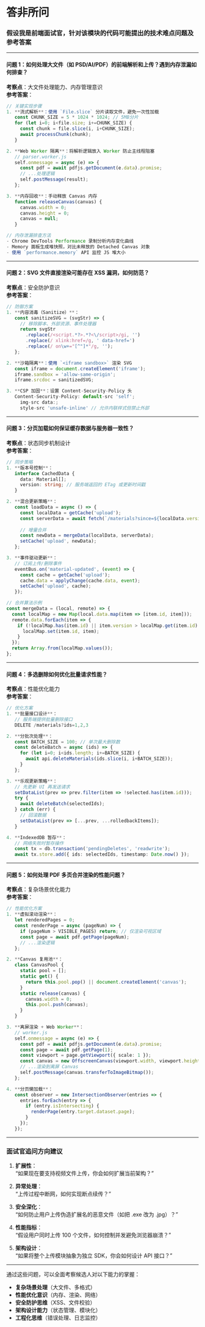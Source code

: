 # 答非所问
### **假设我是前端面试官，针对该模块的代码可能提出的技术难点问题及参考答案**

---

#### **问题 1：如何处理大文件（如 PSD/AI/PDF）的前端解析和上传？遇到内存泄漏如何排查？**
**考察点**：大文件处理能力、内存管理意识  
**参考答案**：
```typescript
// 关键实现步骤
1. **流式解析**：使用 `File.slice` 分片读取文件，避免一次性加载
   const CHUNK_SIZE = 5 * 1024 * 1024; // 5MB分片
   for (let i=0; i<file.size; i+=CHUNK_SIZE) {
     const chunk = file.slice(i, i+CHUNK_SIZE);
     await processChunk(chunk);
   }

2. **Web Worker 隔离**：将解析逻辑放入 Worker 防止主线程阻塞
   // parser.worker.js
   self.onmessage = async (e) => {
     const pdf = await pdfjs.getDocument(e.data).promise;
     // ...处理逻辑
     self.postMessage(result);
   };

3. **内存回收**：手动释放 Canvas 内存
   function releaseCanvas(canvas) {
     canvas.width = 0;
     canvas.height = 0;
     canvas = null;
   }

// 内存泄漏排查方法
- Chrome DevTools Performance 录制分析内存变化曲线
- Memory 面板生成堆快照，对比未释放的 Detached Canvas 对象
- 使用 `performance.memory` API 监控 JS 堆大小
```

---

#### **问题 2：SVG 文件直接渲染可能存在 XSS 漏洞，如何防范？**
**考察点**：安全防护意识  
**参考答案**：
```typescript
// 防御方案
1. **内容消毒（Sanitize）**：
   const sanitizeSVG = (svgStr) => {
     // 移除脚本、外部资源、事件处理器
     return svgStr
       .replace(/<script.*?>.*?<\/script>/gi, '')
       .replace(/ xlink:href=/g, ' data-href=')
       .replace(/ on\w+="[^"]*"/g, '');
   };

2. **沙箱隔离**：使用 `<iframe sandbox>` 渲染 SVG
   const iframe = document.createElement('iframe');
   iframe.sandbox = 'allow-same-origin';
   iframe.srcdoc = sanitizedSVG;

3. **CSP 加固**：设置 Content-Security-Policy 头
   Content-Security-Policy: default-src 'self'; 
     img-src data:; 
     style-src 'unsafe-inline' // 允许内联样式但禁止外部
```

---

#### **问题 3：分页加载如何保证缓存数据与服务器一致性？**
**考察点**：状态同步机制设计  
**参考答案**：
```typescript
// 同步策略
1. **版本号控制**：
   interface CachedData {
     data: Material[];
     version: string; // 服务端返回的 ETag 或更新时间戳
   }

2. **混合更新策略**：
   const loadData = async () => {
     const localData = getCache('upload');
     const serverData = await fetch(`/materials?since=${localData.version}`);
     
     // 增量合并
     const newData = mergeData(localData, serverData);
     setCache('upload', newData);
   };

3. **事件驱动更新**：
   // 订阅上传/删除事件
   eventBus.on('material-updated', (event) => {
     const cache = getCache('upload');
     cache.data = applyChange(cache.data, event);
     setCache('upload', cache);
   });

// 合并算法示例
const mergeData = (local, remote) => {
  const localMap = new Map(local.data.map(item => [item.id, item]));
  remote.data.forEach(item => {
    if (!localMap.has(item.id) || item.version > localMap.get(item.id).version) {
      localMap.set(item.id, item);
    }
  });
  return Array.from(localMap.values());
};
```

---

#### **问题 4：多选删除如何优化批量请求性能？**
**考察点**：性能优化能力  
**参考答案**：
```typescript
// 优化方案
1. **批量接口设计**：
   // 服务端提供批量删除接口
   DELETE /materials?ids=1,2,3

2. **分批次处理**：
   const BATCH_SIZE = 100; // 单次最大删除数
   const deleteBatch = async (ids) => {
     for (let i=0; i<ids.length; i+=BATCH_SIZE) {
       await api.deleteMaterials(ids.slice(i, i+BATCH_SIZE));
     }
   };

3. **乐观更新策略**：
   // 先更新 UI 再发送请求
   setDataList(prev => prev.filter(item => !selected.has(item.id)));
   try {
     await deleteBatch(selectedIds);
   } catch (err) {
     // 回滚数据
     setDataList(prev => [...prev, ...rolledbackItems]);
   }

4. **IndexedDB 暂存**：
   // 网络失败时暂存操作
   const tx = db.transaction('pendingDeletes', 'readwrite');
   await tx.store.add({ ids: selectedIds, timestamp: Date.now() });
```

---

#### **问题 5：如何处理 PDF 多页合并渲染的性能问题？**
**考察点**：复杂场景优化能力  
**参考答案**：
```typescript
// 性能优化方案
1. **虚拟滚动渲染**：
   let renderedPages = 0;
   const renderPage = async (pageNum) => {
     if (pageNum > VISIBLE_PAGES) return; // 仅渲染可视区域
     const page = await pdf.getPage(pageNum);
     // ...渲染逻辑
   };

2. **Canvas 复用池**：
   class CanvasPool {
     static pool = [];
     static get() {
       return this.pool.pop() || document.createElement('canvas');
     }
     static release(canvas) {
       canvas.width = 0;
       this.pool.push(canvas);
     }
   }

3. **离屏渲染 + Web Worker**：
   // worker.js
   self.onmessage = async (e) => {
     const pdf = await pdfjs.getDocument(e.data).promise;
     const page = await pdf.getPage(1);
     const viewport = page.getViewport({ scale: 1 });
     const canvas = new OffscreenCanvas(viewport.width, viewport.height);
     // ...渲染到离屏 Canvas
     self.postMessage(canvas.transferToImageBitmap());
   };

4. **分页懒加载**：
   const observer = new IntersectionObserver(entries => {
     entries.forEach(entry => {
       if (entry.isIntersecting) {
         renderPage(entry.target.dataset.page);
       }
     });
   });
```

---

### **面试官追问方向建议**
1. **扩展性**：  
   “如果现在要支持视频文件上传，你会如何扩展当前架构？”

2. **异常处理**：  
   “上传过程中断网，如何实现断点续传？”

3. **安全深化**：  
   “如何防止用户上传伪造扩展名的恶意文件（如把 .exe 改为 .jpg）？”

4. **性能指标**：  
   “假设用户同时上传 100 个文件，如何控制并发避免浏览器崩溃？”

5. **架构设计**：  
   “如果将整个上传模块抽象为独立 SDK，你会如何设计 API 接口？”

---

通过这些问题，可以全面考察候选人对以下能力的掌握：
- **复杂场景处理**（大文件、多格式）
- **性能优化意识**（内存、渲染、网络）
- **安全防护思维**（XSS、文件校验）
- **架构设计能力**（状态管理、模块化）
- **工程化思维**（错误处理、日志监控）
